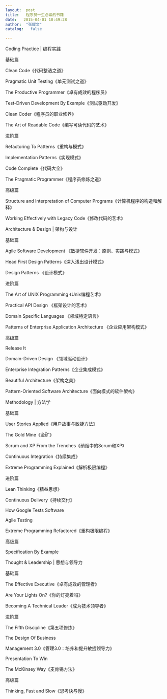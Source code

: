 ```yaml
---
layout:  post
title:   程序员一生必读的书籍
date:   2015-04-01 10:49:28
author:  "张耀文"
catalog:   false

---
```

Coding Practice | 编程实践  
  
  
基础篇  
  
  
Clean Code《代码整洁之道》  
  
  
Pragmatic Unit Testing《单元测试之道》  
  
  
The Productive Programmer《卓有成效的程序员》  
  
  
Test-Driven Development By Example《测试驱动开发》  
  
  
Clean Coder《程序员的职业修养》  
  
  
The Art of Readable Code《编写可读代码的艺术》  
  
  
进阶篇  
  
  
Refactoring To Patterns《重构与模式》  
  
  
Implementation Patterns《实现模式》  
  
  
Code Complete《代码大全》  
  
  
The Pragmatic Programmer《程序员修炼之道》  
  
  
高级篇  
  
  
Structure and Interpretation of Computer Programs《计算机程序的构造和解释》  
  
  
Working Effectively with Legacy Code《修改代码的艺术》  
  
  
Architecture & Design | 架构与设计  
  
  
基础篇  
  
  
Agile Software Development 《敏捷软件开发：原则、实践与模式》  
  
  
Head First Design Patterns《深入浅出设计模式》  
  
  
Design Patterns 《设计模式》  
  
  
进阶篇  
  
  
The Art of UNIX Programming 《Unix编程艺术》  
  
  
Practical API Design 《框架设计的艺术》  
  
  
Domain Specific Languages 《领域特定语言》  
  
  
Patterns of Enterprise Application Architecture 《企业应用架构模式》  
  
  
高级篇  
  
  
Release It  
  
  
Domain-Driven Design 《领域驱动设计》  
  
  
Enterprise Integration Patterns《企业集成模式》  
  
  
Beautiful Architecture《架构之美》  
  
  
Pattern-Oriented Software Architecture《面向模式的软件架构》  
  
  
Methodology | 方法学  
  
  
基础篇  
  
  
User Stories Applied《用户故事与敏捷方法》  
  
  
The Gold Mine《金矿》  
  
  
Scrum and XP From the Trenches《硝烟中的Scrum和XP》  
  
  
Continuous Integration《持续集成》  
  
  
Extreme Programming Explained《解析极限编程》  
  
  
进阶篇  
  
  
Lean Thinking《精益思想》  
  
  
Continuous Delivery《持续交付》  
  
  
How Google Tests Software  
  
  
Agile Testing  
  
  
Extreme Programming Refactored《重构极限编程》  
  
  
高级篇  
  
  
Specification By Example  
  
  
Thought & Leadership | 思想与领导力  
  
  
基础篇  
  
  
The Effective Executive《卓有成效的管理者》  
  
  
Are Your Lights On?《你的灯亮着吗》  
  
  
Becoming A Technical Leader《成为技术领导者》  
  
  
进阶篇  
  
  
The Fifth Discipline《第五项修炼》  
  
  
The Design Of Business  
  
  
Management 3.0《管理3.0：培养和提升敏捷领导力》  
  
  
Presentation To Win  
  
  
The McKinsey Way《麦肯锡方法》  
  
  
高级篇  
  
  

Thinking, Fast and Slow《思考快与慢》

  

  

